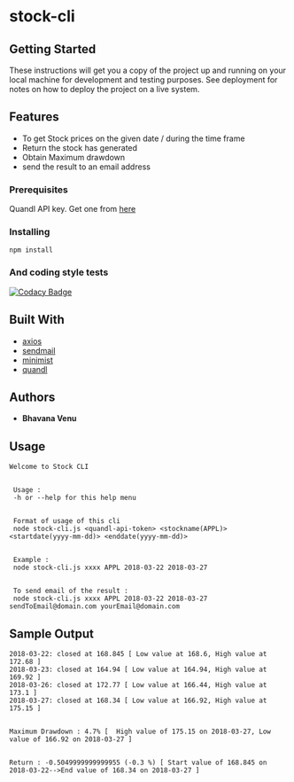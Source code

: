 # stock-cli

## Getting Started

These instructions will get you a copy of the project up and running on your local machine for development and testing purposes. See deployment for notes on how to deploy the project on a live system.

## Features

- To get Stock prices on the given date / during the time frame
- Return the stock has generated
- Obtain Maximum drawdown
- send the result to an email address

### Prerequisites

Quandl API key. Get one from [here](https://www.quandl.com/data/WIKI​)

### Installing

`npm install`

### And coding style tests

[![Codacy Badge](https://api.codacy.com/project/badge/Grade/cf35d7cb6c834df1b7ea8f108cadc0a2)](https://app.codacy.com/app/bhavanavenu/stock-cli?utm_source=github.com&utm_medium=referral&utm_content=bhavanavenu/stock-cli&utm_campaign=Badge_Grade_Dashboard)

## Built With

- [axios](https://www.npmjs.com/package/axios)
- [sendmail](https://www.npmjs.com/package/sendmail)
- [minimist](https://www.npmjs.com/package/minimist)
- [quandl](ttps://www.quandl.com/data/WIKI​)

## Authors

- **Bhavana Venu**

## Usage

```
Welcome to Stock CLI


 Usage :
 -h or --help for this help menu


 Format of usage of this cli
 node stock-cli.js <quandl-api-token> <stockname(APPL)> <startdate(yyyy-mm-dd)> <enddate(yyyy-mm-dd)>


 Example :
 node stock-cli.js xxxx APPL 2018-03-22 2018-03-27


 To send email of the result :
 node stock-cli.js xxxx APPL 2018-03-22 2018-03-27 sendToEmail@domain.com yourEmail@domain.com
```

## Sample Output

```
2018-03-22: closed at 168.845 [ Low value at 168.6, High value at 172.68 ]
2018-03-23: closed at 164.94 [ Low value at 164.94, High value at 169.92 ]
2018-03-26: closed at 172.77 [ Low value at 166.44, High value at 173.1 ]
2018-03-27: closed at 168.34 [ Low value at 166.92, High value at 175.15 ]


Maximum Drawdown : 4.7% [  High value of 175.15 on 2018-03-27, Low value of 166.92 on 2018-03-27 ]


Return : -0.5049999999999955 (-0.3 %) [ Start value of 168.845 on 2018-03-22-->End value of 168.34 on 2018-03-27 ]
```
